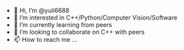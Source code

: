 - 👋 Hi, I’m @yuli6688
- 👀 I’m interested in C++/Python/Computer Vision/Software
- 🌱 I’m currently learning from peers
- 💞️ I’m looking to collaborate on C++ with peers
- 📫 How to reach me ...

<!---
yuli6688/yuli6688 is a ✨ special ✨ repository because its `README.md` (this file) appears on your GitHub profile.
You can click the Preview link to take a look at your changes.
--->
